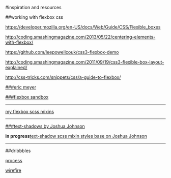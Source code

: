 #inspiration and resources


##working with flexbox css

https://developer.mozilla.org/en-US/docs/Web/Guide/CSS/Flexible_boxes

http://coding.smashingmagazine.com/2013/05/22/centering-elements-with-flexbox/

https://github.com/leepowellcouk/css3-flexbox-demo

http://coding.smashingmagazine.com/2011/09/19/css3-flexible-box-layout-explained/

http://css-tricks.com/snippets/css/a-guide-to-flexbox/


[###eric meyer](http://youtu.be/XKpiP60HXwM)

[###flexbox sandbox](http://the-echoplex.net/flexyboxes/)

---

[my flexbox scss mixins](https://github.com/CharlesAMoss/flexbox/blob/master/sass/partials/_flexbox.scss)

---

[###text-shadows by Joshua Johnson](http://ow.ly/5cf6s)

**in progress**[text-shadow scss mixin styles base on Joshua Johnson](https://github.com/CharlesAMoss/flexbox/blob/master/sass/partials/_textShadow.scss)

---

##dribbbles

[process](http://dribbble.com/shots/1102895-Flexbox-in-Progress?list=following)

[wirefire](http://dribbble.com/shots/1097498-Wireframe-for-a-flexbox-project?list=users)


